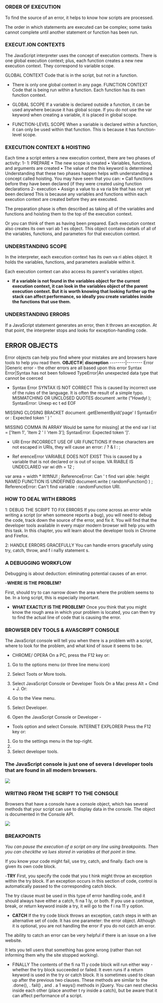 #
### ORDER OF EXECUTION
To find the source of an error, it helps to know how scripts are processed.

The order in which statements are executed can be complex; some tasks
cannot complete until another statement or function has been run.
### EXECUT.ION CONTEXTS

The JavaScript interpreter uses the concept of execution contexts.
There is one global execution context; plus, each function creates a new
new execution context. They correspond to variable scope.

GLOBAL CONTEXT
Code that is in the script, but not in a function.

- There is only one global context in any page.
FUNCTION CONTEXT
Code that is being run within a function.
Each function has its own function context.

- GLOBAL SCOPE
If a variable is declared outside a function, it can
be used anywhere because it has global scope.
If you do not use the var keyword when creating
a variable, it is placed in global scope.
- FUNCTION-LEVEL SCOPE
When a variable is declared within a function,
it can only be used within that function. This is
because it has function-level scope.
### EXECUTION CONTEXT & HOISTING 
Each time a script enters a new execution context, there are two phases
of activity:
1- 1: PREPARE
• The new scope is created
• Variables, functions, and arguments are created
• The value of the this keyword is determined
Understanding that these two phases happen helps
with understanding a concept called hoisting. You
may have seen that you can:
• Call functions before they have been declared
(if they were created using function declarations
 2- execution
• Assign a value to a va ria ble that has not yet been
declared
This is because any variables and functions within
each execution context are created before they are
executed.

The preparation phase is often described as taking
all of the variables and functions and hoisting them
to the top of the execution context.

 Or you can think
of them as having been prepared.
Each execution context also creates its own
vari ab 1 es object. This object contains details of all
of the variables, functions, and parameters for that
execution context.
### UNDERSTANDING SCOPE
In the interpreter, each execution context has its own va ri ables object.
It holds the variables, functions,
 and parameters available within it.
 
Each execution context can also access its parent's variables object.
- **If a variable is not found in the variables object
for the current execution context, it can look in the
variables object of the parent execution context.
But it is worth knowing that looking further up the
stack can affect performance, so ideally you create
variables inside the functions that use them.**


### UNDERSTANDING ERRORS

If a JavaScript statement generates an error, then it throws an exception.
At that point, the interpreter stops and looks for exception-handling code.
## ERROR OBJECTS

Error objects can help you find where your mistakes are
and browsers have tools to help you read them.
**OBJECT#**| **discreption**
 --------|--------
 Error   |Generic error - the other errors
are all based upon this error
  Syntax Error|Syntax has not been followed
 TypeError|An unexpected data type that
cannot be coerced

- Syntax Error
SYNTAX IS NOT CORRECT
This is caused by incorrect use of the rules of the
language. It is often the result of a simple typo.
MISMATCHING OR UNCLOSED QUOTES
document .write ("Howdyl );
SyntaxError: Unexp ec t ed EOF

MISSING CLOSING BRACKET
document .getElementByid('page' I
SyntaxErr or : Expected token ' ) '

MISSING COMMA IN ARRAY
Would be same for missing] at the end
var l ist = ['Item 1', 'Item 2 ' l 'rtem 3'];
SyntaxError: Expected token ']'.

- URI Error
INCORRECT USE OF URI FUNCTIONS
If these characters are not escaped in URls, they will
cause an error: / ? & I : ;

- Ref erenceError
VARIABLE DOES NOT EXIST
This is caused by a variable that is not declared or is
out of scope.
VA RIABLE IS UNDECLARED
var wi dth = 12 ;

var area = width * llt!ftNU! ;
ReferenceError: Can ' t find vari able:
height
NAMED FUNCTION IS UNDEFINED
document.write ( randomFunction() ) ;
ReferenceError: Can't find variable :
randomFunction URI.

### HOW TO DEAL WITH ERRORS
1: DEBUG THE SCRIPT TO FIX ERRORS
If you come across an error while writing a script
(or when someone reports a bug), you will need to
debug the code, track down the source of the error,
and fix it.
You will find that the developer tools available in
every major modern browser will help you with
this task. In this chapter, you will learn about the
developer tools in Chrome and Firefox. 


2: HANDLE ERRORS GRACEFULLY
You can handle errors gracefully using try, catch,
throw, and f i na1ly statement s.

### A DEBUGGING WORKFLOW
Debugging is about deduction: eliminating potential causes of an error.

-**WHERE IS THE PROBLEM?**

First, should try to can narrow down the area where
the problem seems to be. In a long script, this is especially important.

- **WHAT EXACTLY IS THE PROBLEM?**
Once you think that you might know the rough area
in which your problem is located, you can then try to
find the actual line of code that is causing the error.

### BROWSER DEV TOOLS & AVASCRIPT CONSOLE
 The JavaScript console will tell you when there is a problem with a script,
where to look for the problem, and what kind of issue it seems to be.
- CHROME/ OPERA
On a PC, press the F12 key or:
1. Go to the options menu (or three line menu icon)
2. Select Toots or More tools.
 
3. Select JavaScript Console or Developer Tools
On a Mac press Alt + Cmd + J. Or:

1. Go to the View menu.

2. Select Developer.

3. Open the JavaScript Console or Developer - 

 
 - Tools
option and select Console.
INTERNET EXPLORER
Press the F12 key or:
1. Go to the settings menu in the top-right.
2. 
3. Select developer tools.
  ### The JavaScript console is just one of severa l developer tools that are found in all modern browsers.

![](https://www.wickedlysmart.com/wp-content/uploads/2014/03/win-chrome-2-1.png)

### WRITING FROM THE SCRIPT TO THE CONSOLE
Browsers that have a console have a console object, which has several
methods that your script can use to display data in the console.
The object is documented in the Console API.

![](https://www.kirupa.com/html5/images/fetch_console2.png)

### BREAKPOINTS

*You can pause the execution of a script on any*
*line using breakpoints. Then you can checkthe*
*va lues stored in variables at that point in time.*

If you know your code might fail, use try, catch, and finally.
Each one is given its own code block.

-**TRY**
First, you specify the code
that you t hink might throw an
exception within the try block.
If an exception occurs in this
section of code, control is
automatically passed to the
corresponding catch block.

The try clause must be used in
this type of error handling code,
and it should always have either
a catch, fi na 1 ly, or both.
If you use a continue, break, or
return keyword inside a try, it
will go to the f i na 11 y option.
 
- **CATCH**
If the try code block throws an
exception, catch steps in with an
alternative set of code.
It has one parameter: the error
object. Although it is optional,
you are not handling the error if
you do not catch an error.

The ability to catch an error can
be very helpful if there is an issue
on a live website.

It lets you tell users that
something has gone wrong
(rather than not informing them
why the site stopped working).
- FINALLY
The contents of the fi na 11 y
code block will run either
way - whether the try block
succeeded or failed.
It even runs if a return keyword
is used in the try or catch block.
It is sometimes used to clean up
after the previous two clauses.
These methods are similar
to the .done(), . fail() , and
. a 1 ways() methods in jQuery.
You can nest checks inside each
other (place another t ry inside a
catch), but be aware that it can
affect performance of a script.

